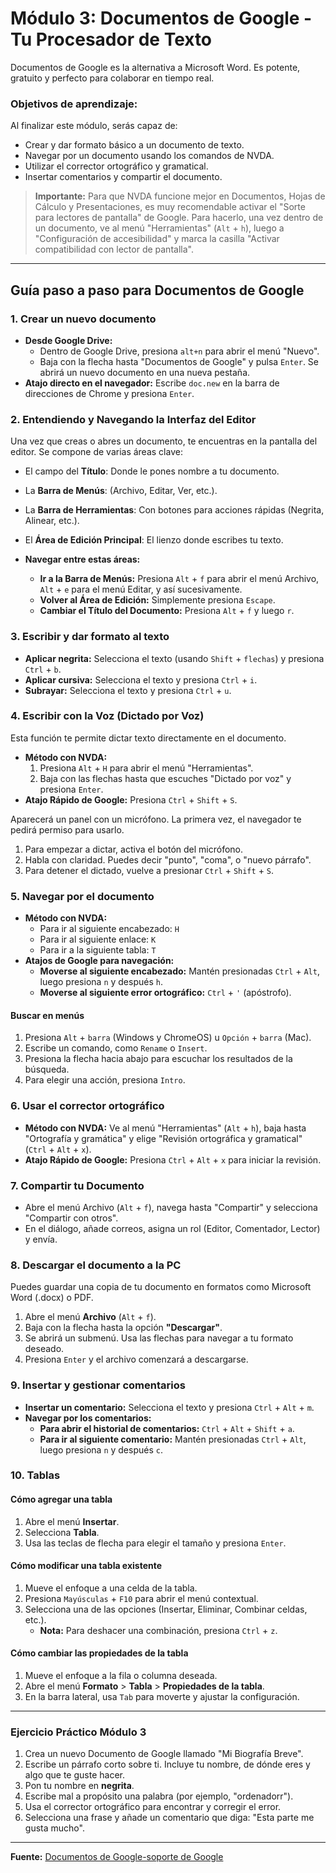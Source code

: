 # Módulo 3: Documentos de Google - Tu Procesador de Texto

Documentos de Google es la alternativa a Microsoft Word. Es potente, gratuito y perfecto para colaborar en tiempo real.

### Objetivos de aprendizaje:
Al finalizar este módulo, serás capaz de:
* Crear y dar formato básico a un documento de texto.
* Navegar por un documento usando los comandos de NVDA.
* Utilizar el corrector ortográfico y gramatical.
* Insertar comentarios y compartir el documento.

> **Importante:** Para que NVDA funcione mejor en Documentos, Hojas de Cálculo y Presentaciones, es muy recomendable activar el "Sorte para lectores de pantalla" de Google. Para hacerlo, una vez dentro de un documento, ve al menú "Herramientas" (`Alt` + `h`), luego a "Configuración de accesibilidad" y marca la casilla "Activar compatibilidad con lector de pantalla".

---

## Guía paso a paso para Documentos de Google

### 1. Crear un nuevo documento
* **Desde Google Drive:**
    * Dentro de Google Drive, presiona `alt+n` para abrir el menú "Nuevo".
    * Baja con la flecha hasta "Documentos de Google" y pulsa `Enter`. Se abrirá un nuevo documento en una nueva pestaña.
* **Atajo directo en el navegador:** Escribe `doc.new` en la barra de direcciones de Chrome y presiona `Enter`.

### 2. Entendiendo y Navegando la Interfaz del Editor
Una vez que creas o abres un documento, te encuentras en la pantalla del editor. Se compone de varias áreas clave:
* El campo del **Título**: Donde le pones nombre a tu documento.
* La **Barra de Menús**: (Archivo, Editar, Ver, etc.).
* La **Barra de Herramientas**: Con botones para acciones rápidas (Negrita, Alinear, etc.).
* El **Área de Edición Principal**: El lienzo donde escribes tu texto.

* **Navegar entre estas áreas:**
    * **Ir a la Barra de Menús:** Presiona `Alt` + `f` para abrir el menú Archivo, `Alt` + `e` para el menú Editar, y así sucesivamente.
    * **Volver al Área de Edición:** Simplemente presiona `Escape`.
    * **Cambiar el Título del Documento:** Presiona `Alt` + `f` y luego `r`.

### 3. Escribir y dar formato al texto
* **Aplicar negrita:** Selecciona el texto (usando `Shift` + `flechas`) y presiona `Ctrl` + `b`.
* **Aplicar cursiva:** Selecciona el texto y presiona `Ctrl` + `i`.
* **Subrayar:** Selecciona el texto y presiona `Ctrl` + `u`.

### 4. Escribir con la Voz (Dictado por Voz)
Esta función te permite dictar texto directamente en el documento.
* **Método con NVDA:**
    1. Presiona `Alt` + `H` para abrir el menú "Herramientas".
    2. Baja con las flechas hasta que escuches "Dictado por voz" y presiona `Enter`.
* **Atajo Rápido de Google:** Presiona `Ctrl` + `Shift` + `S`.

Aparecerá un panel con un micrófono. La primera vez, el navegador te pedirá permiso para usarlo.
1. Para empezar a dictar, activa el botón del micrófono.
2. Habla con claridad. Puedes decir "punto", "coma", o "nuevo párrafo".
3. Para detener el dictado, vuelve a presionar `Ctrl` + `Shift` + `S`.

### 5. Navegar por el documento
* **Método con NVDA:**
    * Para ir al siguiente encabezado: `H`
    * Para ir al siguiente enlace: `K`
    * Para ir a la siguiente tabla: `T`
* **Atajos de Google para navegación:**
    * **Moverse al siguiente encabezado:** Mantén presionadas `Ctrl` + `Alt`, luego presiona `n` y después `h`.
    * **Moverse al siguiente error ortográfico:** `Ctrl` + `'` (apóstrofo).

#### Buscar en menús
1.  Presiona `Alt` + `barra` (Windows y ChromeOS) u `Opción` + `barra` (Mac).
2.  Escribe un comando, como `Rename` o `Insert`.
3.  Presiona la flecha hacia abajo para escuchar los resultados de la búsqueda.
4.  Para elegir una acción, presiona `Intro`.

### 6. Usar el corrector ortográfico
* **Método con NVDA:** Ve al menú "Herramientas" (`Alt` + `h`), baja hasta "Ortografía y gramática" y elige "Revisión ortográfica y gramatical" (`Ctrl` + `Alt` + `x`).
* **Atajo Rápido de Google:** Presiona `Ctrl` + `Alt` + `x` para iniciar la revisión.

### 7. Compartir tu Documento
* Abre el menú Archivo (`Alt` + `f`), navega hasta "Compartir" y selecciona "Compartir con otros".
* En el diálogo, añade correos, asigna un rol (Editor, Comentador, Lector) y envía.

### 8. Descargar el documento a la PC
Puedes guardar una copia de tu documento en formatos como Microsoft Word (.docx) o PDF.
1.  Abre el menú **Archivo** (`Alt` + `f`).
2.  Baja con la flecha hasta la opción **"Descargar"**.
3.  Se abrirá un submenú. Usa las flechas para navegar a tu formato deseado.
4.  Presiona `Enter` y el archivo comenzará a descargarse.

### 9. Insertar y gestionar comentarios
* **Insertar un comentario:** Selecciona el texto y presiona `Ctrl` + `Alt` + `m`.
* **Navegar por los comentarios:**
    * **Para abrir el historial de comentarios:** `Ctrl` + `Alt` + `Shift` + `a`.
    * **Para ir al siguiente comentario:** Mantén presionadas `Ctrl` + `Alt`, luego presiona `n` y después `c`.

### 10. Tablas
#### Cómo agregar una tabla
1.  Abre el menú **Insertar**.
2.  Selecciona **Tabla**.
3.  Usa las teclas de flecha para elegir el tamaño y presiona `Enter`.

#### Cómo modificar una tabla existente
1.  Mueve el enfoque a una celda de la tabla.
2.  Presiona `Mayúsculas` + `F10` para abrir el menú contextual.
3.  Selecciona una de las opciones (Insertar, Eliminar, Combinar celdas, etc.).
    * **Nota:** Para deshacer una combinación, presiona `Ctrl` + `z`.

#### Cómo cambiar las propiedades de la tabla
1.  Mueve el enfoque a la fila o columna deseada.
2.  Abre el menú **Formato** > **Tabla** > **Propiedades de la tabla**.
3.  En la barra lateral, usa `Tab` para moverte y ajustar la configuración.

---
### Ejercicio Práctico Módulo 3

1.  Crea un nuevo Documento de Google llamado "Mi Biografía Breve".
2.  Escribe un párrafo corto sobre ti. Incluye tu nombre, de dónde eres y algo que te guste hacer.
3.  Pon tu nombre en **negrita**.
4.  Escribe mal a propósito una palabra (por ejemplo, "ordenadorr").
5.  Usa el corrector ortográfico para encontrar y corregir el error.
6.  Selecciona una frase y añade un comentario que diga: "Esta parte me gusta mucho".

---
**Fuente:** [Documentos de Google-soporte de Google](https://support.google.com/docs/answer/1632201?hl=es)